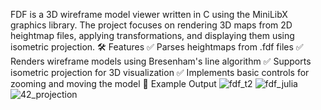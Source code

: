 FDF is a 3D wireframe model viewer written in C using the MiniLibX graphics library. The project focuses on rendering 3D maps from 2D heightmap files, applying transformations, and displaying them using isometric projection.
🛠 Features
✅ Parses heightmaps from .fdf files
✅ Renders wireframe models using Bresenham's line algorithm
✅ Supports isometric projection for 3D visualization
✅ Implements basic controls for zooming and moving the model
🎨 Example Output
![fdf_t2](https://github.com/user-attachments/assets/f32f8485-b756-461e-a478-d789a83a42d4)
![fdf_julia](https://github.com/user-attachments/assets/34533200-48c0-4caa-b1ee-59eddeaa2a7c)
![42_projection](https://github.com/user-attachments/assets/f96734f3-833c-4913-97f8-60d3bf8cf481)
